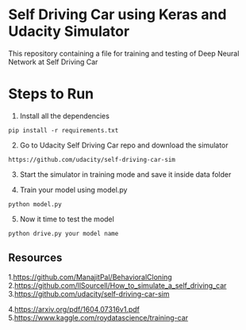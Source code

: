 # Self Driving Car using Keras and Udacity Simulator
This repository containing a file for training and testing of Deep Neural Network at Self Driving Car

# Steps to Run
1. Install all the dependencies

```
pip install -r requirements.txt
```
2. Go to Udacity Self Driving Car repo and download the simulator

```
https://github.com/udacity/self-driving-car-sim
```
3. Start the simulator in training mode and save it inside data folder

4. Train your model using model.py

```
python model.py
```
5. Now it time to test the model
```
python drive.py your model name 
```

## Resources
1.https://github.com/ManajitPal/BehavioralCloning   
2.https://github.com/llSourcell/How_to_simulate_a_self_driving_car
3.https://github.com/udacity/self-driving-car-sim

4.https://arxiv.org/pdf/1604.07316v1.pdf
5.https://www.kaggle.com/roydatascience/training-car


